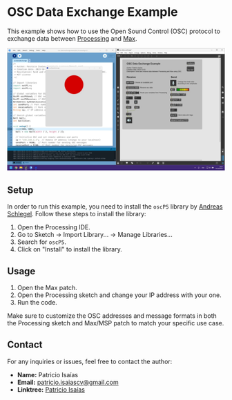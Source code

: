 # OSC Data Exchange Example

This example shows how to use the Open Sound Control (OSC) protocol to exchange data between [Processing](https://processing.org/) and [Max](https://cycling74.com/products/max).

![Project Screenshot](/project-screenshot.jpg)

## Setup

In order to run this example, you need to install the `oscP5` library by [Andreas Schlegel](https://www.sojamo.de/). Follow these steps to install the library:

1. Open the Processing IDE.
2. Go to Sketch -> Import Library... -> Manage Libraries...
3. Search for `oscP5`.
4. Click on "Install" to install the library.

## Usage

1. Open the Max patch.
2. Open the Processing sketch and change your IP address with your one.
3. Run the code.

Make sure to customize the OSC addresses and message formats in both the Processing sketch and Max/MSP patch to match your specific use case.

## Contact

For any inquiries or issues, feel free to contact the author:

- **Name:** Patricio Isaías
- **Email:** patricio.isaiascv@gmail.com
- **Linktree:** [Patricio Isaías](https://linktr.ee/patricioisaias)
